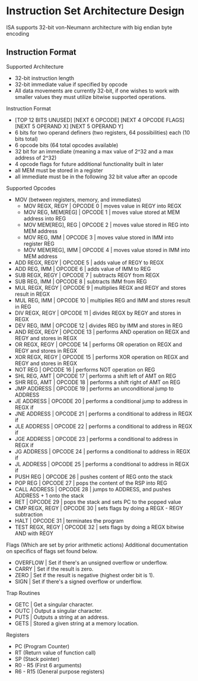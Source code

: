 # Instruction Set Architecture Design
ISA supports 32-bit von-Neumann architecture with big endian byte encoding
## Instruction Format
Supported Architecture
* 32-bit instruction length
* 32-bit immediate value if specified by opcode
* All data movements are currently 32-bit, if one wishes to work with smaller values they must utilize bitwise supported operations.

Instruction Format
* [TOP 12 BITS UNUSED] [NEXT 6 OPCODE] [NEXT 4 OPCODE FLAGS] [NEXT 5 OPERAND X] [NEXT 5 OPERAND Y]
* 6 bits for two operand definers (two registers, 64 possibilities) each (10 bits total)
* 6 opcode bits (64 total opcodes available)
* 32 bit for an immediate (meaning a max value of 2^32 and a max address of 2^32)
* 4 opcode flags for future additional functionality built in later
* all MEM must be stored in a register
* all immediate must be in the following 32 bit value after an opcode

Supported Opcodes
* MOV (between registers, memory, and immediates)
    * MOV REGX, REGY      | OPCODE 0  | moves value in REGY into REGX
    * MOV REG, MEM[REG]   | OPCODE 1  | moves value stored at MEM address into REG
    * MOV MEM[REG], REG   | OPCODE 2  | moves value stored in REG into MEM address
    * MOV REG, IMM        | OPCODE 3  | moves value stored in IMM into register REG
    * MOV MEM[REG], IMM   | OPCODE 4  | moves value stored in IMM into MEM address
* ADD REGX, REGY     | OPCODE 5  | adds value of REGY to REGX 
* ADD REG, IMM       | OPCODE 6  | adds value of IMM to REG
* SUB REGX, REGY     | OPCODE 7  | subtracts REGY from REGX
* SUB REG, IMM       | OPCODE 8  | subtracts IMM from REG
* MUL REGX, REGY     | OPCODE 9  | multiplies REGX and REGY and stores result in REGX
* MUL REG, IMM       | OPCODE 10 | multiplies REG and IMM and stores result in REG
* DIV REGX, REGY     | OPCODE 11 | divides REGX by REGY and stores in REGX
* DEV REG, IMM       | OPCODE 12 | divides REG by IMM and stores in REG
* AND REGX, REGY     | OPCODE 13 | performs AND operation on REGX and REGY and stores in REGX
* OR  REGX, REGY     | OPCODE 14 | performs OR operation on REGX and REGY and stores in REGX
* XOR REGX, REGY     | OPCODE 15 | performs XOR operation on REGX and REGY and stores in REGX
* NOT REG            | OPCODE 16 | performs NOT operation on REG
* SHL REG, AMT       | OPCODE 17 | performs a shift left of AMT on REG
* SHR REG, AMT       | OPCODE 18 | performs a shift right of AMT on REG
* JMP ADDRESS        | OPCODE 19 | performs an unconditional jump to ADDRESS
* JE  ADDRESS        | OPCODE 20 | performs a conditional jump to address in REGX if 
* JNE ADDRESS        | OPCODE 21 | performs a conditional to address in REGX if
* JLE ADDRESS        | OPCODE 22 | performs a conditional to address in REGX if 
* JGE ADDRESS        | OPCODE 23 | performs a conditional to address in REGX if 
* JG  ADDRESS        | OPCODE 24 | performs a conditional to address in REGX if 
* JL  ADDRESS        | OPCODE 25 | performs a conditional to address in REGX if
* PUSH REG           | OPCODE 26 | pushes content of REG onto the stack
* POP REG            | OPCODE 27 | pops the content of the RSP into REG
* CALL ADDRESS       | OPCODE 28 | jumps to ADDRESS, and pushes ADDRESS + 1 onto the stack
* RET                | OPCODE 29 | pops the stack and sets PC to the popped value
* CMP REGX, REGY     | OPCODE 30 | sets flags by doing a REGX - REGY subtraction
* HALT               | OPCODE 31 | terminates the program
* TEST REGX, REGY    | OPCODE 32 | sets flags by doing a REGX bitwise AND with REGY

Flags (Which are set by prior arithmetic actions)
Additional documentation on specifics of flags set found below.
* OVERFLOW | Set if there's an unsigned overflow or underflow.
* CARRY    | Set if the result is zero.
* ZERO     | Set if the result is negative (highest order bit is 1).
* SIGN     | Set if there's a signed overflow or underflow.

Trap Routines
* GETC   |  Get a singular character.
* OUTC   |  Output a singular character.
* PUTS   |  Outputs a string at an address.
* GETS   |  Stored a given string at a memory location.

Registers
* PC (Program Counter)
* RT (Return value of function call)
* SP (Stack pointer)
* R0 - R5 (First 6 arguments)
* R6 - R15 (General purpose registers)